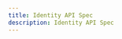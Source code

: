 ```yaml
---
title: Identity API Spec
description: Identity API Spec
---
```


[//]: # (<RedoclyAPIBlock src="/static/identityApi.json" width="600px" disableSidebar />)
<RedoclyAPIBlock src="/static/oneApiOpenApi.json" />